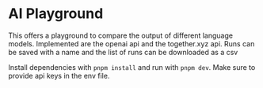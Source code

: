 # AI Playground

This offers a playground to compare the output of different language models. Implemented are the openai api and the together.xyz api. Runs can be saved with a name and the list of runs can be downloaded as a csv

Install dependencies with `pnpm install` and run with `pnpm dev`. Make sure to provide api keys in the env file.